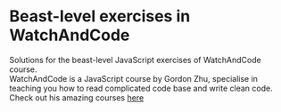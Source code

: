 # Beast-level exercises in WatchAndCode

Solutions for the beast-level JavaScript exercises of WatchAndCode course.<br />
WatchAndCode is a JavaScript course by Gordon Zhu, specialise in teaching you how to read complicated code base and write clean code. Check out his amazing courses [here](https://watchandcode.com/ "here")
